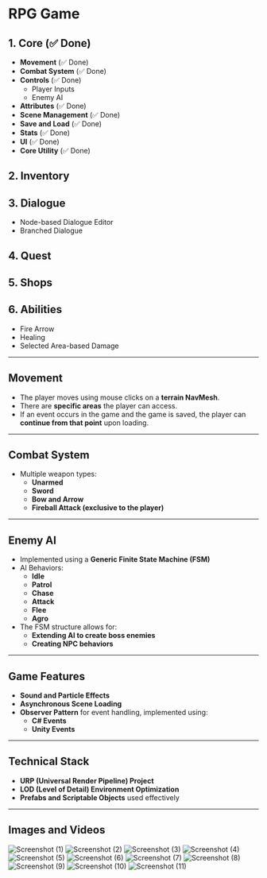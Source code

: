 # RPG Game

## 1. Core (✅ Done)
- **Movement** (✅ Done)  
- **Combat System** (✅ Done)  
- **Controls** (✅ Done)  
  - Player Inputs  
  - Enemy AI  
- **Attributes** (✅ Done)  
- **Scene Management** (✅ Done)  
- **Save and Load** (✅ Done)  
- **Stats** (✅ Done)  
- **UI** (✅ Done)  
- **Core Utility** (✅ Done)  

## 2. Inventory  

## 3. Dialogue  
- Node-based Dialogue Editor  
- Branched Dialogue  

## 4. Quest  

## 5. Shops  

## 6. Abilities  
- Fire Arrow  
- Healing  
- Selected Area-based Damage  

---

## Movement  
- The player moves using mouse clicks on a **terrain NavMesh**.  
- There are **specific areas** the player can access.  
- If an event occurs in the game and the game is saved, the player can **continue from that point** upon loading.  

---

## Combat System  
- Multiple weapon types:  
  - **Unarmed**  
  - **Sword**  
  - **Bow and Arrow**  
  - **Fireball Attack (exclusive to the player)**  

---

## Enemy AI  
- Implemented using a **Generic Finite State Machine (FSM)**  
- AI Behaviors:  
  - **Idle**  
  - **Patrol**  
  - **Chase**  
  - **Attack**  
  - **Flee**  
  - **Agro**  
- The FSM structure allows for:  
  - **Extending AI to create boss enemies**  
  - **Creating NPC behaviors**  

---

## Game Features  
- **Sound and Particle Effects**  
- **Asynchronous Scene Loading**  
- **Observer Pattern** for event handling, implemented using:  
  - **C# Events**  
  - **Unity Events**

---

## Technical Stack  
- **URP (Universal Render Pipeline) Project**  
- **LOD (Level of Detail) Environment Optimization**  
- **Prefabs and Scriptable Objects** used effectively  

---

 ## Images and Videos


![Screenshot (1)](https://github.com/user-attachments/assets/3e8430b4-8cde-47ed-b66b-9b825f96b12a)
![Screenshot (2)](https://github.com/user-attachments/assets/2e1b914e-7912-42d9-84a4-5e8e5f1f2d35)
![Screenshot (3)](https://github.com/user-attachments/assets/730dcc7c-e15e-4058-92c2-3cbd25bd4a94)
![Screenshot (4)](https://github.com/user-attachments/assets/6eb1ac64-5662-4d2c-a935-398589e47d25)
![Screenshot (5)](https://github.com/user-attachments/assets/dee8780b-56ba-470c-8553-467c90c3234b)
![Screenshot (6)](https://github.com/user-attachments/assets/bc41622c-cf14-4ac4-9cc9-4a2324a49d5f)
![Screenshot (7)](https://github.com/user-attachments/assets/0ab334e4-eb84-4854-a233-e81eb744e430)
![Screenshot (8)](https://github.com/user-attachments/assets/2ef02202-16e3-44fe-ad50-33cf55915ee7)
![Screenshot (9)](https://github.com/user-attachments/assets/0360886e-e372-4ad2-9613-963ef1e5167c)
![Screenshot (10)](https://github.com/user-attachments/assets/57b2e772-d5b8-4f45-a3af-f9b72eef56b3)
![Screenshot (11)](https://github.com/user-attachments/assets/6856ae22-b943-4987-8cd1-edd0940f2afc)
